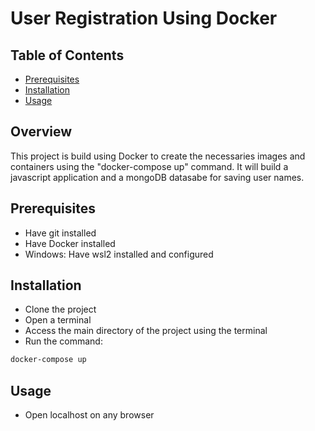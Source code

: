 # User Registration Using Docker

## Table of Contents

- [Prerequisites](#prerequisites)
- [Installation](#installation)
- [Usage](#usage)

## Overview

This project is build using Docker to create the necessaries images and containers using the "docker-compose up" command.
It will build a javascript application and a mongoDB datasabe for saving user names.

## Prerequisites

- Have git installed
- Have Docker installed
-   Windows: Have wsl2 installed and configured

## Installation

- Clone the project
- Open a terminal
- Access the main directory of the project using the terminal
- Run the command:

```bash
docker-compose up
```

## Usage

- Open localhost on any browser
